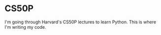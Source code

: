 # CS50P

I'm going through Harvard's CS50P lectures to learn Python. This is where I'm writing my code.
